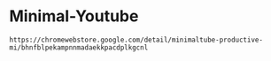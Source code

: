# Minimal-Youtube
```
https://chromewebstore.google.com/detail/minimaltube-productive-mi/bhnfblpekampnnmadaekkpacdplkgcnl
```
